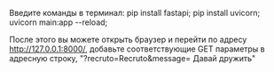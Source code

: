 Введите команды в терминал:
pip install fastapi; 
pip install uvicorn;
uvicorn main:app --reload; 

После этого вы можете открыть браузер и перейти по адресу http://127.0.0.1:8000/, добавьте соответствующие GET параметры в адресную строку, "?recruto=Recruto&message= Давай дружить"

